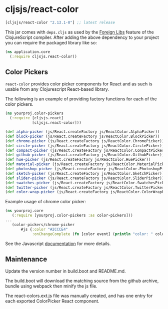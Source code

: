 # cljsjs/react-color

[](dependency)
```clojure
[cljsjs/react-color "2.13.1-0"] ;; latest release
```
[](/dependency)

This jar comes with `deps.cljs` as used by the [Foreign Libs][flibs] feature
of the ClojureScript compiler. After adding the above dependency to your project
you can require the packaged library like so:

```clojure
(ns application.core
  (:require cljsjs.react-color))
```

## Color Pickers

`react-color` provides color picker components for React and as such is usable from any Clojurescript
React-based library.

The following is an example of providing factory functions for each of the color pickers.

```clojure
(ns yourproj.color-pickers
  (:require [cljsjs.react]
            [cljsjs.react-color]))

(def alpha-picker (js/React.createFactory js/ReactColor.AlphaPicker))
(def block-picker (js/React.createFactory js/ReactColor.BlockPicker))
(def chrome-picker (js/React.createFactory js/ReactColor.ChromePicker))
(def circle-picker (js/React.createFactory js/ReactColor.CirclePicker))
(def compact-picker (js/React.createFactory js/ReactColor.CompactPicker))
(def github-picker (js/React.createFactory js/ReactColor.GithubPicker))
(def hue-picker (js/React.createFactory js/ReactColor.HuePicker))
(def material-picker (js/React.createFactory js/ReactColor.MaterialPicker))
(def photoshop-picker (js/React.createFactory js/ReactColor.PhotoshopPicker))
(def sketch-picker (js/React.createFactory js/ReactColor.SketchPicker))
(def slider-picker (js/React.createFactory js/ReactColor.SliderPicker))
(def swatches-picker (js/React.createFactory js/ReactColor.SwatchesPicker))
(def twitter-picker (js/React.createFactory js/ReactColor.TwitterPicker))
(def color-wrap-picker (js/React.createFactory js/ReactColor.ColorWrapPicker))

```

Example usage of chrome color picker:

```clojure
(ns yourproj.core
   (:require [yourproj.color-pickers :as color-pickers]))
...
   (color-pickers/chrome-picker
       #js {:color "#2CCCE4"
            :onChangeComplete (fn [color event] (println "color: " color)})
```

See the Javascript [documentation](http://casesandberg.github.io/react-color/) for more details.

## Maintenance

Update the version number in build.boot and README.md.

The build.boot will download the matching source from the github archive, bundle using webpack then  minify the js file.

The react-colors.ext.js file was manually created, and has one entry for each exported ColorPicker React component.

[flibs]: https://clojurescript.org/reference/packaging-foreign-deps
